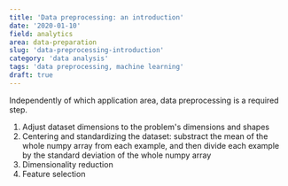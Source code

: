 ```yaml
---
title: 'Data preprocessing: an introduction'
date: '2020-01-10'
field: analytics
area: data-preparation
slug: 'data-preprocessing-introduction'
category: 'data analysis'
tags: 'data preprocessing, machine learning'
draft: true
---
```


Independently of which application area, data preprocessing is a required step.

1. Adjust dataset dimensions to the problem's dimensions and shapes
2. Centering and standardizing the dataset: substract the mean of the whole numpy array from each example, and then divide each example by the standard deviation of the whole numpy array
3. Dimensionality reduction
4. Feature selection
